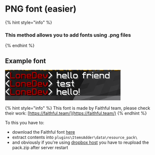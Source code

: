# PNG font (easier)

{% hint style="info" %}
### This method allows you to add fonts using .png files
{% endhint %}

## Example font

![](<../../../.gitbook/assets/immagine (13).png>)

{% hint style="info" %}
This font is made by Faithful team, please check their work: [https://faithful.team/](https://faithful.team/)
{% endhint %}

To this you have to:

* download the Faithful font [here](https://www.dropbox.com/s/06et55587zvcmr7/FaithfulFont.zip?dl=0)
* extract contents into `plugins\ItemsAdder\data\resource_pack\`
* and obviously if you're using [dropbox host](../../resourcepack-hosting/resourcepack-on-dropbox.md) you have to reupload the pack.zip after server restart
